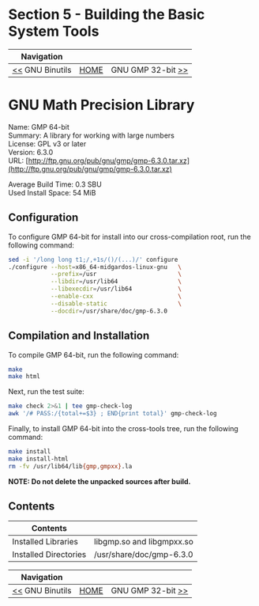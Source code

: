 # Section 5 - Building the Basic System Tools

| Navigation |||
| --- | --- | ---: |
| [<<](./GNUBinutils.md) GNU Binutils | [HOME](../README.md) | GNU GMP 32-bit [>>](./GNUGMP32bit.md) |

# GNU Math Precision Library

Name: GMP 64-bit<br />
Summary: A library for working with large numbers<br />
License: GPL v3 or later<br />
Version: 6.3.0<br />
URL: [http://ftp.gnu.org/pub/gnu/gmp/gmp-6.3.0.tar.xz](http://ftp.gnu.org/pub/gnu/gmp/gmp-6.3.0.tar.xz)<br />

Average Build Time: 0.3 SBU<br />
Used Install Space: 54 MiB<br />

## Configuration

To configure GMP 64-bit for install into our cross-compilation root, run the following command:

```bash
sed -i '/long long t1;/,+1s/()/(...)/' configure
./configure --host=x86_64-midgardos-linux-gnu   \
            --prefix=/usr                       \
            --libdir=/usr/lib64                 \
            --libexecdir=/usr/lib64             \
            --enable-cxx                        \
            --disable-static                    \
            --docdir=/usr/share/doc/gmp-6.3.0
```

## Compilation and Installation

To compile GMP 64-bit, run the following command:

```bash
make
make html
```

Next, run the test suite:

```bash
make check 2>&1 | tee gmp-check-log
awk '/# PASS:/{total+=$3} ; END{print total}' gmp-check-log
```

Finally, to install GMP 64-bit into the cross-tools tree, run the following command:

```bash
make install
make install-html
rm -fv /usr/lib64/lib{gmp,gmpxx}.la
```

**NOTE: Do not delete the unpacked sources after build.**

## Contents

| Contents | |
| --- | --- |
| Installed Libraries | libgmp.so and libgmpxx.so |
| Installed Directories | /usr/share/doc/gmp-6.3.0 |

| Navigation |||
| --- | --- | ---: |
| [<<](./GNUBinutils.md) GNU Binutils | [HOME](../README.md) | GNU GMP 32-bit [>>](./GNUGMP32bit.md) |
